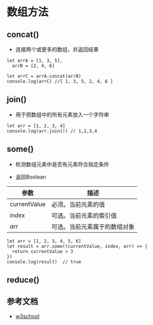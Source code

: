 # 数组方法

## concat()

- 连接两个或更多的数组，并返回结果

```
let arrA = [1, 3, 5],
  arrB = [2, 4, 6]

let arrC = arrA.concat(arrB)
console.log(arrC) //[ 1, 3, 5, 2, 4, 6 ]
```

## join()

- 用于把数组中的所有元素放入一个字符串

```
let arr = [1, 2, 3, 4]
console.log(arr.join()) // 1,2,3,4
```

## some()

- 检测数组元素中是否有元素符合指定条件

- 返回Boolean

| 参数         | 描述                         |
| ------------ | ---------------------------- |
| currentValue | 必须。当前元素的值           |
| *index*      | 可选。当前元素的索引值       |
| *arr*        | 可选。当前元素属于的数组对象 |

```
let arr = [1, 2, 3, 4, 5, 6]
let result = arr.some((currentValue, index, arr) => {
  return currentValue > 3
})
console.log(result)  // true
```

## reduce()



## 参考文档

- [w3school](https://www.w3school.com.cn/jsref/jsref_obj_array.asp)